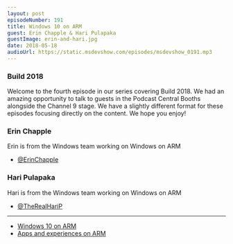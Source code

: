 ```yaml
---
layout: post
episodeNumber: 191
title: Windows 10 on ARM
guest: Erin Chapple & Hari Pulapaka
guestImage: erin-and-hari.jpg
date: 2018-05-18
audioUrl: https://static.msdevshow.com/episodes/msdevshow_0191.mp3
--- 
```


### Build 2018

Welcome to the fourth episode in our series covering Build 2018. We had an amazing opportunity to talk to guests in the Podcast Central Booths alongside the Channel 9 stage. We have a slightly different format for these episodes focusing directly on the content. We hope you enjoy!

### Erin Chapple

Erin is from the Windows team working on Windows on ARM

 - [@ErinChapple](https://twitter.com/ErinChapple)

### Hari Pulapaka

Hari is from the Windows team working on Windows on ARM

 - [@TheRealHariP](https://twitter.com/TheRealHariP)

------------------------------------------------

 - [Windows 10 on ARM](https://docs.microsoft.com/en-us/windows/arm/)
 - [Apps and experiences on ARM](https://docs.microsoft.com/en-us/windows/uwp/porting/apps-on-arm)